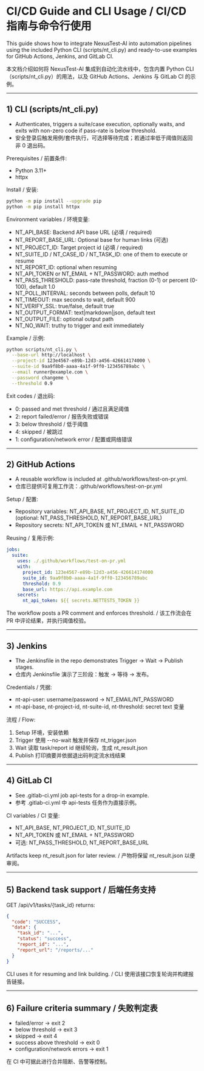 # CI/CD Guide and CLI Usage / CI/CD 指南与命令行使用

This guide shows how to integrate NexusTest-AI into automation pipelines using the included Python CLI (scripts/nt_cli.py) and ready-to-use examples for GitHub Actions, Jenkins, and GitLab CI.

本文档介绍如何将 NexusTest-AI 集成到自动化流水线中，包含内置 Python CLI（scripts/nt_cli.py）的用法，以及 GitHub Actions、Jenkins 与 GitLab CI 的示例。

---

## 1) CLI (scripts/nt_cli.py)

- Authenticates, triggers a suite/case execution, optionally waits, and exits with non-zero code if pass-rate is below threshold.
- 安全登录后触发用例/套件执行，可选择等待完成；若通过率低于阈值则返回非 0 退出码。

Prerequisites / 前置条件:
- Python 3.11+
- httpx

Install / 安装:
```bash
python -m pip install --upgrade pip
python -m pip install httpx
```

Environment variables / 环境变量:
- NT_API_BASE: Backend API base URL (必填 / required)
- NT_REPORT_BASE_URL: Optional base for human links (可选)
- NT_PROJECT_ID: Target project id (必填 / required)
- NT_SUITE_ID / NT_CASE_ID / NT_TASK_ID: one of them to execute or resume
- NT_REPORT_ID: optional when resuming
- NT_API_TOKEN or NT_EMAIL + NT_PASSWORD: auth method
- NT_PASS_THRESHOLD: pass-rate threshold, fraction (0-1) or percent (0-100), default 1.0
- NT_POLL_INTERVAL: seconds between polls, default 10
- NT_TIMEOUT: max seconds to wait, default 900
- NT_VERIFY_SSL: true/false, default true
- NT_OUTPUT_FORMAT: text|markdown|json, default text
- NT_OUTPUT_FILE: optional output path
- NT_NO_WAIT: truthy to trigger and exit immediately

Example / 示例:
```bash
python scripts/nt_cli.py \
  --base-url http://localhost \
  --project-id 123e4567-e89b-12d3-a456-426614174000 \
  --suite-id 9aa9f8b0-aaaa-4a1f-9ff0-123456789abc \
  --email runner@example.com \
  --password changeme \
  --threshold 0.9
```

Exit codes / 退出码:
- 0: passed and met threshold / 通过且满足阈值
- 2: report failed/error / 报告失败或错误
- 3: below threshold / 低于阈值
- 4: skipped / 被跳过
- 1: configuration/network error / 配置或网络错误

---

## 2) GitHub Actions

- A reusable workflow is included at .github/workflows/test-on-pr.yml.
- 仓库已提供可复用工作流：.github/workflows/test-on-pr.yml

Setup / 配置:
- Repository variables: NT_API_BASE, NT_PROJECT_ID, NT_SUITE_ID (optional: NT_PASS_THRESHOLD, NT_REPORT_BASE_URL)
- Repository secrets: NT_API_TOKEN 或 NT_EMAIL + NT_PASSWORD

Reusing / 复用示例:
```yaml
jobs:
  suite:
    uses: ./.github/workflows/test-on-pr.yml
    with:
      project_id: 123e4567-e89b-12d3-a456-426614174000
      suite_id: 9aa9f8b0-aaaa-4a1f-9ff0-123456789abc
      threshold: 0.9
      base_url: https://api.example.com
    secrets:
      nt_api_token: ${{ secrets.NETTESTS_TOKEN }}
```

The workflow posts a PR comment and enforces threshold. / 该工作流会在 PR 中评论结果，并执行阈值校验。

---

## 3) Jenkins

- The Jenkinsfile in the repo demonstrates Trigger → Wait → Publish stages.
- 仓库内 Jenkinsfile 演示了三阶段：触发 → 等待 → 发布。

Credentials / 凭据:
- nt-api-user: username/password → NT_EMAIL/NT_PASSWORD
- nt-api-base, nt-project-id, nt-suite-id, nt-threshold: secret text 变量

流程 / Flow:
1) Setup 环境，安装依赖
2) Trigger 使用 --no-wait 触发并保存 nt_trigger.json
3) Wait 读取 task/report id 继续轮询，生成 nt_result.json
4) Publish 打印摘要并依据退出码判定流水线结果

---

## 4) GitLab CI

- See .gitlab-ci.yml job api-tests for a drop-in example.
- 参考 .gitlab-ci.yml 中 api-tests 任务作为直接示例。

CI variables / CI 变量:
- NT_API_BASE, NT_PROJECT_ID, NT_SUITE_ID
- NT_API_TOKEN 或 NT_EMAIL + NT_PASSWORD
- 可选: NT_PASS_THRESHOLD, NT_REPORT_BASE_URL

Artifacts keep nt_result.json for later review. / 产物将保留 nt_result.json 以便审阅。

---

## 5) Backend task support / 后端任务支持

GET /api/v1/tasks/{task_id} returns:
```json
{
  "code": "SUCCESS",
  "data": {
    "task_id": "...",
    "status": "success",
    "report_id": "...",
    "report_url": "/reports/..."
  }
}
```
CLI uses it for resuming and link building. / CLI 使用该接口恢复轮询并构建报告链接。

---

## 6) Failure criteria summary / 失败判定表

- failed/error → exit 2
- below threshold → exit 3
- skipped → exit 4
- success above threshold → exit 0
- configuration/network errors → exit 1

在 CI 中可据此进行合并阻断、告警等控制。
